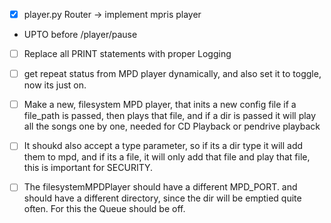 - [x] player.py Router -> implement mpris player

- UPTO before /player/pause

- [ ] Replace all PRINT statements with proper Logging

- [ ] get repeat status from MPD player dynamically, and also set it to toggle, now its just on.

- [ ] Make a new, filesystem MPD player, that inits a new config file if a file_path is passed, then plays that file, and if a dir is passed it will play all the songs one by one, needed for CD Playback or pendrive playback
- [ ] It shoukd also accept a type parameter, so if its a dir type it will add them to mpd, and if its a file, it will only add that file and play that file, this is important for SECURITY.
- [ ] The filesystemMPDPlayer should have a different MPD_PORT. and should have a different directory, since the dir will be emptied quite often. For this the Queue should be off. 